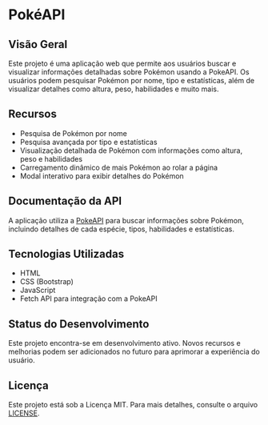 # PokéAPI

## Visão Geral
Este projeto é uma aplicação web que permite aos usuários buscar e visualizar informações detalhadas sobre Pokémon usando a PokeAPI. Os usuários podem pesquisar Pokémon por nome, tipo e estatísticas, além de visualizar detalhes como altura, peso, habilidades e muito mais.

## Recursos
- Pesquisa de Pokémon por nome
- Pesquisa avançada por tipo e estatísticas
- Visualização detalhada de Pokémon com informações como altura, peso e habilidades
- Carregamento dinâmico de mais Pokémon ao rolar a página
- Modal interativo para exibir detalhes do Pokémon

## Documentação da API
A aplicação utiliza a [PokeAPI](https://pokeapi.co/) para buscar informações sobre Pokémon, incluindo detalhes de cada espécie, tipos, habilidades e estatísticas.

## Tecnologias Utilizadas
- HTML
- CSS (Bootstrap)
- JavaScript
- Fetch API para integração com a PokeAPI

## Status do Desenvolvimento
Este projeto encontra-se em desenvolvimento ativo. Novos recursos e melhorias podem ser adicionados no futuro para aprimorar a experiência do usuário.

## Licença
Este projeto está sob a Licença MIT. Para mais detalhes, consulte o arquivo [LICENSE](LICENSE).

